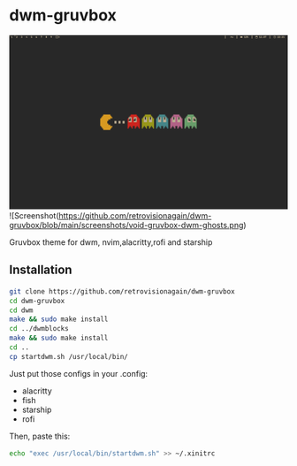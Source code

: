 # dwm-gruvbox
![Screenshot](https://github.com/retrovisionagain/dwm-gruvbox/blob/main/screenshots/gruvbox-dwm-def.png)
![Screenshot(https://github.com/retrovisionagain/dwm-gruvbox/blob/main/screenshots/void-gruvbox-dwm-ghosts.png)

Gruvbox theme for dwm, nvim,alacritty,rofi and starship

## Installation
```bash
git clone https://github.com/retrovisionagain/dwm-gruvbox
cd dwm-gruvbox
cd dwm
make && sudo make install
cd ../dwmblocks
make && sudo make install
cd ..
cp startdwm.sh /usr/local/bin/
```

Just put those configs in your .config:
- alacritty
- fish
- starship
- rofi

Then, paste this:
```bash
echo "exec /usr/local/bin/startdwm.sh" >> ~/.xinitrc
```
